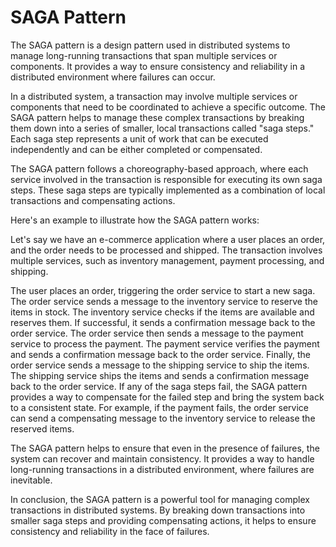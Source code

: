 # SAGA Pattern

The SAGA pattern is a design pattern used in distributed systems to manage long-running transactions that span multiple services or components. It provides a way to ensure consistency and reliability in a distributed environment where failures can occur.

In a distributed system, a transaction may involve multiple services or components that need to be coordinated to achieve a specific outcome. The SAGA pattern helps to manage these complex transactions by breaking them down into a series of smaller, local transactions called "saga steps." Each saga step represents a unit of work that can be executed independently and can be either completed or compensated.

The SAGA pattern follows a choreography-based approach, where each service involved in the transaction is responsible for executing its own saga steps. These saga steps are typically implemented as a combination of local transactions and compensating actions.

Here's an example to illustrate how the SAGA pattern works:

Let's say we have an e-commerce application where a user places an order, and the order needs to be processed and shipped. The transaction involves multiple services, such as inventory management, payment processing, and shipping.

The user places an order, triggering the order service to start a new saga.
The order service sends a message to the inventory service to reserve the items in stock.
The inventory service checks if the items are available and reserves them. If successful, it sends a confirmation message back to the order service.
The order service then sends a message to the payment service to process the payment.
The payment service verifies the payment and sends a confirmation message back to the order service.
Finally, the order service sends a message to the shipping service to ship the items.
The shipping service ships the items and sends a confirmation message back to the order service.
If any of the saga steps fail, the SAGA pattern provides a way to compensate for the failed step and bring the system back to a consistent state. For example, if the payment fails, the order service can send a compensating message to the inventory service to release the reserved items.

The SAGA pattern helps to ensure that even in the presence of failures, the system can recover and maintain consistency. It provides a way to handle long-running transactions in a distributed environment, where failures are inevitable.

In conclusion, the SAGA pattern is a powerful tool for managing complex transactions in distributed systems. By breaking down transactions into smaller saga steps and providing compensating actions, it helps to ensure consistency and reliability in the face of failures.